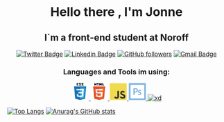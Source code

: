 <h1 align="center">Hello there , I'm Jonne</h1>
<h2 align="center">I`m a front-end student at Noroff</h3>

<div align='center'>
  
[![Twitter Badge](https://img.shields.io/badge/-JonneKrosby-1ca0f1?style=flat-square&labelColor=1ca0f1&logo=twitter&logoColor=white&link=https://twitter.com/JonneKrosby)](https://twitter.com/JonneKrosby)
[![Linkedin Badge](https://img.shields.io/badge/-Jonne-blue?style=flat-square&logo=Linkedin&logoColor=white&link=https://www.linkedin.com/in/jonne-martin-krosby-a689ba1b1)](http://www.linkedin.com/in/jonne-martin-krosby-a689ba1b1)
[![GitHub followers](https://img.shields.io/github/followers/jonnebonde?label=Follow&style=social)](https://github.com/jonnebonde/?tab=follow)
[![Gmail Badge](https://img.shields.io/badge/-jonnebonde@gmail.com-c14438?style=flat-square&logo=Gmail&logoColor=white&link=mailto:jonnebonde@gmail.com)](mailto:jonnebonde@gmail.com)
  </div>


<h3 align="center">Languages and Tools im using:</h3>
<p align="center"> <a href="https://www.w3schools.com/css/" target="_blank" rel="noreferrer"> <img src="https://raw.githubusercontent.com/devicons/devicon/master/icons/css3/css3-original-wordmark.svg" alt="css3" width="40" height="40"/> </a> <a href="https://www.w3.org/html/" target="_blank" rel="noreferrer"> <img src="https://raw.githubusercontent.com/devicons/devicon/master/icons/html5/html5-original-wordmark.svg" alt="html5" width="40" height="40"/> </a> <a href="https://developer.mozilla.org/en-US/docs/Web/JavaScript" target="_blank" rel="noreferrer"> <img src="https://raw.githubusercontent.com/devicons/devicon/master/icons/javascript/javascript-original.svg" alt="javascript" width="40" height="40"/> </a> <a href="https://www.photoshop.com/en" target="_blank" rel="noreferrer"> <img src="https://raw.githubusercontent.com/devicons/devicon/master/icons/photoshop/photoshop-line.svg" alt="photoshop" width="40" height="40"/> </a> <a href="https://www.adobe.com/products/xd.html" target="_blank" rel="noreferrer"> <img src="https://cdn.worldvectorlogo.com/logos/adobe-xd.svg" alt="xd" width="40" height="40"/> </a> </p>

[![Top Langs](https://github-readme-stats.vercel.app/api/top-langs/?username=jonnebonde&layout=compact)](https://github.com/anuraghazra/github-readme-stats)
[![Anurag's GitHub stats](https://github-readme-stats.vercel.app/api?username=jonnebonde)](https://github.com/anuraghazra/github-readme-stats)


